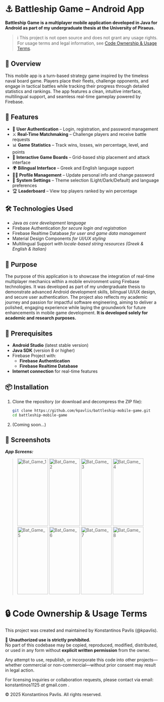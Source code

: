 # ⚓ Battleship Game – Android App

**Battleship Game is a multiplayer mobile application developed in Java for Android as part of my undergraduate thesis at the University of Piraeus.**

> ℹ️ This project is not open source and does not grant any usage rights.
> For usage terms and legal information, see [Code Ownership & Usage Terms](#-code-ownership--usage-terms).

## 📖 Overview

This mobile app is a turn-based strategy game inspired by the timeless naval board game. Players place their fleets, challenge opponents, and engage in tactical battles while tracking their progress through detailed statistics and rankings. The app features a clean, intuitive interface, multilingual support, and seamless real-time gameplay powered by Firebase.

## 📱 Features

- 🔐 **User Authentication** – Login, registration, and password management  
- ⚔️ **Real-Time Matchmaking** – Challenge players and receive battle requests  
- 📊 **Game Statistics** – Track wins, losses, win percentage, level, and points  
- 🧭 **Interactive Game Boards** – Grid-based ship placement and attack interface  
- 🌍 **Bilingual Interface** – Greek and English language support  
- 🧑‍💼 **Profile Management** – Update personal info and change password  
- 🎨 **System Settings** – Theme selection (Light/Dark/Default) and language preferences  
- 🏆 **Leaderboard** – View top players ranked by win percentage

## 🛠️ Technologies Used

- Java _as core development language_
- Firebase Authentication _for secure login and registration_
- Firebase Realtime Database _for user and game data management_ 
- Material Design Components _for UI/UX styling_  
- Multilingual Support _with locale-based string resources (Greek & English & Italian)_

## 🎯 Purpose

The purpose of this application is to showcase the integration of real-time multiplayer mechanics within a mobile environment using Firebase technologies. It was developed as part of my undergraduate thesis to demonstrate advanced Android development skills, bilingual UI/UX design, and secure user authentication. The project also reflects my academic journey and passion for impactful software engineering, aiming to deliver a polished, engaging experience while laying the groundwork for future enhancements in mobile game development. **It is developed solely for academic and research purposes.**

## 🧰 Prerequisites

- **Android Studio** (latest stable version)
- **Java SDK** (version 8 or higher)
- Firebase Project with:
   - **Firebase Authentication**
   - **Firebase Realtime Database**
- **Internet connection** for real-time features

## 📦 Installation

1. Clone the repository (or download and decompress the ZIP file):
   ```bash
   git clone https://github.com/kpavlis/battleship-mobile-game.git
   cd battleship-mobile-game

2. (Coming soon...)


## 📸 Screenshots

**_App Screens:_**  
> <img width="100" height="220" alt="Bat_Game_1" src="project_resources/media/bat_game_1.png" />
> <img width="100" height="220" alt="Bat_Game_2" src="project_resources/media/bat_game_2.png" />
> <img width="100" height="220" alt="Bat_Game_3" src="project_resources/media/bat_game_3.png" />
> <img width="100" height="220" alt="Bat_Game_4" src="project_resources/media/bat_game_4.png" />
> <img width="100" height="220" alt="Bat_Game_5" src="project_resources/media/bat_game_5.png" />
> <img width="100" height="220" alt="Bat_Game_6" src="project_resources/media/bat_game_6.png" />
> <img width="100" height="220" alt="Bat_Game_7" src="project_resources/media/bat_game_7.png" />
> <img width="100" height="220" alt="Bat_Game_8" src="project_resources/media/bat_game_8.png" />


# 🔒 Code Ownership & Usage Terms

This project was created and maintained by Konstantinos Pavlis (@kpavlis).

🚫 **Unauthorized use is strictly prohibited.**  
No part of this codebase may be copied, reproduced, modified, distributed, or used in any form without **explicit written permission** from the owner.

Any attempt to use, republish, or incorporate this code into other projects—whether commercial or non-commercial—without prior consent may result in legal action.

For licensing inquiries or collaboration requests, please contact via email: konstantinos1125 _at_ gmail.com .

© 2025 Konstantinos Pavlis. All rights reserved.
